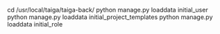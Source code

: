 cd /usr/local/taiga/taiga-back/
python manage.py loaddata initial_user
python manage.py loaddata initial_project_templates
python manage.py loaddata initial_role